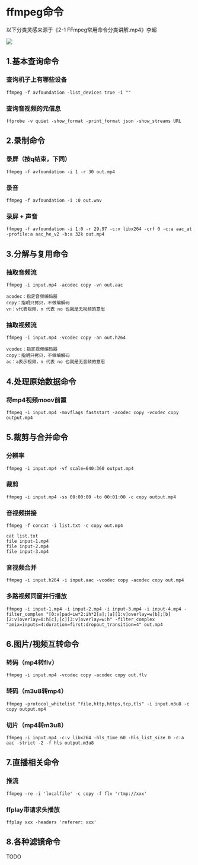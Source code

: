 
# ffmpeg命令

以下分类灵感来源于《2-1 FFmpeg常用命令分类讲解.mp4》李超

![](https://raw.githubusercontent.com/peteryuanpan/notebook/master/FFMPEG/ffmpeg%E5%91%BD%E4%BB%A4%E5%88%86%E7%B1%BB.png)

## 1.基本查询命令

### 查询机子上有哪些设备

```
ffmpeg -f avfoundation -list_devices true -i ""
```

### 查询音视频的元信息

```
ffprobe -v quiet -show_format -print_format json -show_streams URL
```

## 2.录制命令

### 录屏（按q结束，下同）

```
ffmpeg -f avfoundation -i 1 -r 30 out.mp4
```

### 录音

```
ffmpeg -f avfoundation -i :0 out.wav
```

### 录屏 + 声音

```
ffmpeg -f avfoundation -i 1:0 -r 29.97 -c:v libx264 -crf 0 -c:a aac_at -profile:a aac_he_v2 -b:a 32k out.mp4
```

## 3.分解与复用命令

### 抽取音频流

```
ffmpeg -i input.mp4 -acodec copy -vn out.aac

acodec：指定音频编码器
copy：指明只拷贝，不做编解码
vn：v代表视频，n 代表 no 也就是无视频的意思
```

### 抽取视频流

```
ffmpeg -i input.mp4 -vcodec copy -an out.h264

vcodec：指定视频编码器
copy：指明只拷贝，不做编解码
ac：a表示视频，n 代表 no 也就是无音频的意思
```

## 4.处理原始数据命令

### 将mp4视频moov前置

```
ffmpeg -i input.mp4 -movflags faststart -acodec copy -vcodec copy output.mp4
```

## 5.裁剪与合并命令

### 分辨率

```
ffmpeg -i input.mp4 -vf scale=640:360 output.mp4
```

### 裁剪

```
ffmpeg -i input.mp4 -ss 00:00:00 -to 00:01:00 -c copy output.mp4
```

### 音视频拼接

```
ffmpeg -f concat -i list.txt -c copy out.mp4

cat list.txt
file input-1.mp4
file input-2.mp4
file input-3.mp4
```

### 音视频合并

```
ffmpeg -i input.h264 -i input.aac -vcodec copy -acodec copy out.mp4
```

### 多路视频同窗并行播放

```
ffmpeg -i input-1.mp4 -i input-2.mp4 -i input-3.mp4 -i input-4.mp4 -filter_complex "[0:v]pad=iw*2:ih*2[a];[a][1:v]overlay=w[b];[b][2:v]overlay=0:h[c];[c][3:v]overlay=w:h" -filter_complex "amix=inputs=4:duration=first:dropout_transition=4" out.mp4
```

## 6.图片/视频互转命令

### 转码（mp4转flv）

```
ffmpeg -i input.mp4 -vcodec copy -acodec copy out.flv
```

### 转码（m3u8转mp4）

```
ffmpeg -protocol_whitelist "file,http,https,tcp,tls" -i input.m3u8 -c copy output.mp4
```

### 切片（mp4转m3u8）

```
ffmpeg -i input.mp4 -c:v libx264 -hls_time 60 -hls_list_size 0 -c:a aac -strict -2 -f hls output.m3u8
```

## 7.直播相关命令

### 推流

```
ffmpeg -re -i 'localfile' -c copy -f flv 'rtmp://xxx'
```

### ffplay带请求头播放

```
ffplay xxx -headers 'referer: xxx'
```

## 8.各种滤镜命令

TODO
